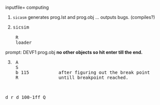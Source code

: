 inputfile= computing
1. `sicasm` generates prog.lst and prog.obj ... outputs bugs. (compiles?)
2. <pre>sicsim

	R
	loader
prompt: DEVF1
	prog.obj
</pre>
<b>no other objects so hit enter till the end.</b>

3. <pre> A
	S
	b 115			after figuring out the break point
	R   			untill breakpoint reached. 
</pre><pre>   	
     d r
     	d 100-1ff
     	Q
</pre>
